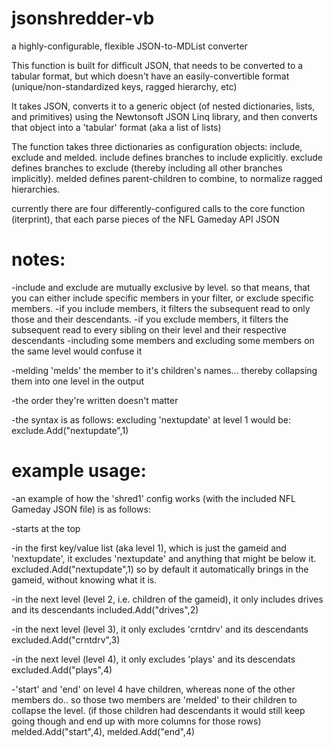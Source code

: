 # jsonshredder-vb
a highly-configurable, flexible JSON-to-MDList converter

This function is built for difficult JSON, that needs to be converted to a tabular format, but which doesn't have an easily-convertible format (unique/non-standardized keys, ragged hierarchy, etc)

It takes JSON, converts it to a generic object (of nested dictionaries, lists, and primitives) using the Newtonsoft JSON Linq library, and then converts that object into a 'tabular' format (aka a list of lists)

The function takes three dictionaries as configuration objects:
include, exclude and melded.
include defines branches to include explicitly.
exclude defines branches to exclude (thereby including all other branches implicitly).
melded defines parent-children to combine, to normalize ragged hierarchies.

currently there are four differently-configured calls to the core function (iterprint), that each parse pieces of the NFL Gameday API JSON

# notes:
-include and exclude are mutually exclusive by level.
  so that means, that you can either include specific members in your filter, or exclude specific members.
-if you include members, it filters the subsequent read to only those and their descendants.
-if you exclude members, it filters the subsequent read to every sibling on their level and their respective descendants
-including some members and excluding some members on the same level would confuse it

-melding 'melds' the member to it's children's names... thereby collapsing them into one level in the output

-the order they're written doesn't matter

-the syntax is as follows:
      excluding 'nextupdate' at level 1 would be: exclude.Add("nextupdate",1)

# example usage:
-an example of how the 'shred1' config works (with the included NFL Gameday JSON file) is as follows:

 -starts at the top
 
 -in the first key/value list (aka level 1), which is just the gameid and 'nextupdate', it excludes 'nextupdate' and anything that might be below it.    excluded.Add("nextupdate",1)
      so by default it automatically brings in the gameid, without knowing what it is.
      
 -in the next level (level 2, i.e. children of the gameid), it only includes drives and its descendants  included.Add("drives",2)
 
 -in the next level (level 3), it only excludes 'crntdrv' and its descendants     excluded.Add("crntdrv",3)
 
 -in the next level (level 4), it only excludes 'plays' and its descendats   excluded.Add("plays",4)
 
 -'start' and 'end' on level 4 have children, whereas none of the other members do.. so those two members are 'melded' to their children to collapse the level. (if those children had descendants it would still keep going though and end up with more columns for those rows)  melded.Add("start",4),   melded.Add("end",4)
